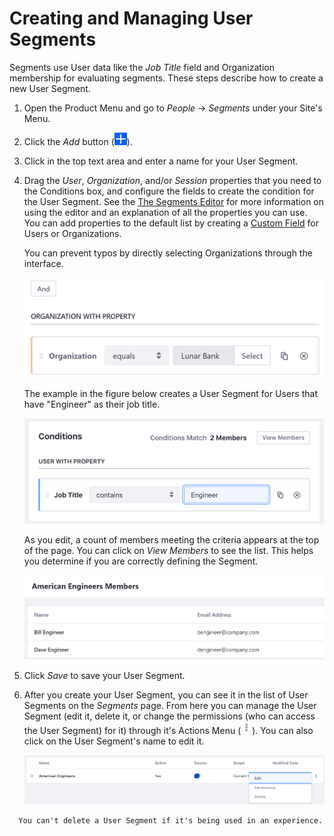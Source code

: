 # Creating and Managing User Segments

Segments use User data like the *Job Title* field and Organization membership for evaluating segments. These steps describe how to create a new User Segment.

1. Open the Product Menu and go to *People* &rarr; *Segments* under your Site's Menu.
1. Click the *Add* button (![Add](../../../images/icon-add.png)).
1. Click in the top text area and enter a name for your User Segment.
1. Drag the *User*, *Organization*, and/or *Session* properties that you need to the Conditions box, and configure the fields to create the condition for the User Segment. See the [The Segments Editor](./the-segments-editor.md) for more information on using the editor and an explanation of all the properties you can use. You can add properties to the default list by creating a [Custom Field](TODO) for Users or Organizations.

    You can prevent typos by directly selecting Organizations through the interface.

    ![You can prevent typos by directly selecting Organizations through the interface.](./creating-user-segments/images/01.png)

    The example in the figure below creates a User Segment for Users that have "Engineer" as their job title.

    ![Setting the comparator to contains includes variations of Engineer like Software Engineer in the segment.](./creating-user-segments/images/02.png)

    As you edit, a count of members meeting the criteria appears at the top of the page. You can click on *View Members* to see the list. This helps you determine if you are correctly defining the Segment.

    ![You can view the list of Segment members at any time.](./creating-user-segments/images/03.png)

1. Click *Save* to save your User Segment.
1. After you create your User Segment, you can see it in the list of User Segments on the *Segments* page. From here you can manage the User Segment (edit it, delete it, or change the permissions (who can access the User Segment) for it) through it's Actions Menu (![Actions](../../../images/icon-actions.png)). You can also click on the User Segment's name to edit it.

    ![You can edit, delete or manage permissions from the options menu.](./creating-user-segments/images/04.png)

```note::
  You can't delete a User Segment if it's being used in an experience.
```